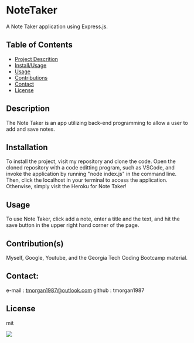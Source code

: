 # NoteTaker
A Note Taker application using Express.js.

## Table of Contents
- [Project Descrition](#Description)
- [Install/Usage](#Installation)
- [Usage](#Usage)
- [Contributions](#Contributions)
- [Contact](#Contact)
- [License](#License)

## Description
The Note Taker is an app utilizing back-end programming to allow a user to add and save notes.

## Installation
To install the project, visit my repository and clone the code.  Open the cloned repository with a code editting program, such as VSCode, and invoke the application by running "node index.js" in the command line.  Then, click the localhost in your terminal to access the application.  Otherwise, simply visit the Heroku for Note Taker!

## Usage
To use Note Taker, click add a note, enter a title and the text, and hit the save button in the upper right hand corner of the page.

## Contribution(s)
Myself, Google, Youtube, and the Georgia Tech Coding Bootcamp material.

## Contact:
e-mail : tmorgan1987@outlook.com
github : tmorgan1987

## License
mit

<img src="C:\Users\Troy\Desktop\NoteTaker\Assets\notetakerscreener.jpg">